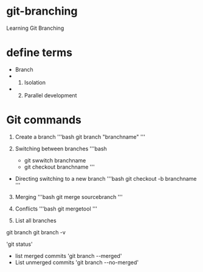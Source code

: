 # git-branching
Learning Git Branching

# define terms
- Branch
- 1. Isolation
- 2. Parallel development

# Git commands
1. Create a branch
'''bash
   git branch "branchname"
'''

2. Switching between branches
'''bash
   - git swwitch branchname
   - git checkout branchname
'''

-    Directing switching to a new branch
'''bash
    git checkout -b branchname
''' 

3. Merging
'''bash
   git merge sourcebranch
'''

4. Conflicts
'''bash
   git mergetool
'''

5. List all branches

git branch
git branch -v


'git status'

- list merged commits
'git branch --merged'
- List unmerged commits
'git branch --no-merged' 
